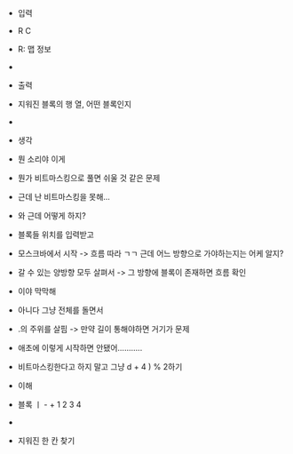 - 입력
- R C
- R: 맵 정보
-
- 출력
- 지워진 블록의 행 열, 어떤 블록인지
-
- 생각
- 뭔 소리야 이게
- 뭔가 비트마스킹으로 풀면 쉬울 것 같은 문제
- 근데 난 비트마스킹을 못해...
- 와 근데 어떻게 하지?
- 블록들 위치를 입력받고
- 모스크바에서 시작 -> 흐름 따라 ㄱㄱ 근데 어느 방향으로 가야하는지는 어케 알지?
- 갈 수 있는 양방향 모두 살펴서 -> 그 방향에 블록이 존재하면 흐름 확인
- 이야 막막해
- 아니다 그냥 전체를 돌면서
- .의 주위를 살핌 -> 만약 길이 통해야하면 거기가 문제
- 애초에 이렇게 시작하면 안됐어...........
- 비트마스킹한다고 하지 말고 그냥 d + 4 ) % 2하기

- 이해
- 블록 ㅣ - + 1 2 3 4
-
- 지워진 한 칸 찾기
